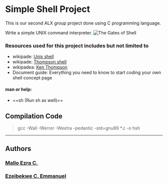 # Simple Shell Project
This is our second ALX group project done using C programming language.

Write a simple UNIX command interpreter.
![The Gates of Shell](https://s3.amazonaws.com/intranet-projects-files/holbertonschool-low_level_programming/235/shell.jpeg "Background Context")

### Resources used for this project includes but not limited to
* wikipade: [Unix shell](https://alx-intranet.hbtn.io/rltoken/f0YU9TAhniMXWlSXtb64Yw)
* wikipade: [Thompson shell](https://alx-intranet.hbtn.io/rltoken/7LJOp2qP7qHUcsOK2-F3qA)
* wikipadea: [Ken Thompson](https://alx-intranet.hbtn.io/rltoken/wTSu31ZP1f7fFTJFgRQC7w)
* Document guide: Everything you need to know to start coding your own shell concept page

#### man or help:
* ==sh (Run sh as well)==

## Compilation Code
> gcc -Wall -Werror -Wextra -pedantic -std=gnu89 *.c -o hsh
___

## Authors
### [Mallo Ezra C.](Ezra-Mallo@github.com)
### [Ezeibekwe C. Emmanuel](Ezeibekweemma@github.com)
